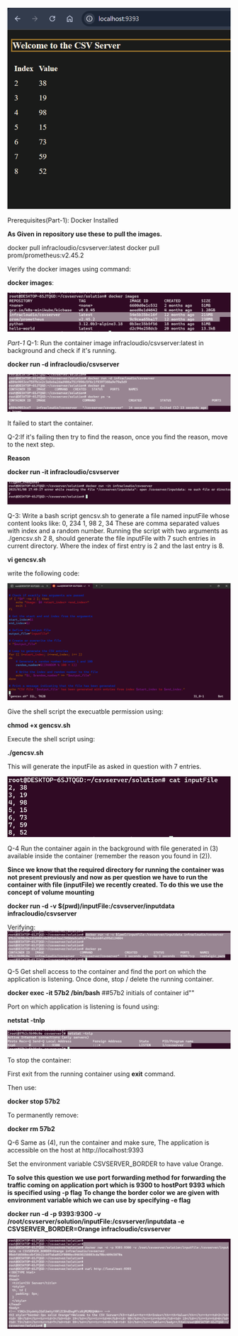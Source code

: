 ![Part-1 output](Output_Screenshots/Part-1.png)

Prerequisites(Part-1): Docker Installed 

**As Given in repository use these to pull the images.**

docker pull infracloudio/csvserver:latest
docker pull prom/prometheus:v2.45.2

Verify the docker images using command:

 **docker images**: 

![Docker_Images](Output_Screenshots/Docker_image.png)

*Part-1*
Q-1: Run the container image infracloudio/csvserver:latest in background and check if it's running.


**docker run -d infracloudio/csvserver**


![Part_1(q1)](Output_Screenshots/q1.png)

It failed to start the container.

Q-2:If it's failing then try to find the reason, once you find the reason, move to the next step.


**Reason**


**docker run -it infracloudio/csvserver**


![q1-reason](Output_Screenshots/q1-reason.png)


Q-3: Write a bash script gencsv.sh to generate a file named inputFile whose content looks like:
0, 234
1, 98
2, 34
These are comma separated values with index and a random number.
Running the script with two arguments as ./gencsv.sh 2 8, should generate the file inputFile with 7 such entries in current directory. Where the index of first entry is 2 and the last entry is 8.

**vi gencsv.sh**


write the following code:

![gencsv.sh](Output_Screenshots/gencsv.png)

Give the shell script the execuatble permission using:

**chmod +x gencsv.sh**

Execute the shell script using:


**./gencsv.sh**

This will generate the inputFile as asked in question with 7 entries.


![inputFile](Output_Screenshots/input_File.png)

Q-4 Run the container again in the background with file generated in (3) available inside the container (remember the reason you found in (2)).

**Since we know that the required directory for running the container was not present previously and now as per question we have to run the container with file (inputFile) we recently created.**
**To do this we use the concept of volume mounting**


 **docker run -d -v $(pwd)/inputFile:/csvserver/inputdata infracloudio/csvserver**


 Verifying:![q4](Output_Screenshots/q4.png)


 Q-5 Get shell access to the container and find the port on which the application is listening. Once done, stop / delete the running container.


 **docker exec -it 57b2 /bin/bash**  ##57b2 initials of container id""


 Port on which application is listening is found using:


 **netstat -tnlp**


![q5](Output_Screenshots/q5.png)


To stop the container:


First exit from the running container using **exit** command.

Then use:

**docker stop 57b2**

To permanently remove:

**docker rm 57b2**

Q-6 Same as (4), run the container and make sure,
The application is accessible on the host at http://localhost:9393

Set the environment variable CSVSERVER_BORDER to have value Orange.

**To solve this question we use port forwarding method for forwarding the traffic coming on application port which is 9300 to hostPort 9393 which is specified using -p flag**
**To change the border color we are given with environment variable which we can use by specifying -e flag**


**docker run -d -p 9393:9300 -v /root/csvserver/solution/inputFile:/csvserver/inputdata -e CSVSERVER_BORDER=Orange infracloudio/csvserver**


![q6](Output_Screenshots/q6.png)